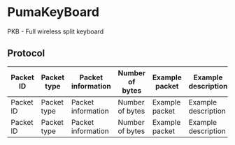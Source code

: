 # PumaKeyBoard
 PKB - Full wireless split keyboard

## Protocol

| Packet ID | Packet type | Packet information | Number of bytes | Example packet | Example description |
| --------- | ----------- | ------------------ | --------------- | -------------- | ------------------- |
| Packet ID | Packet type | Packet information | Number of bytes | Example packet | Example description |
| Packet ID | Packet type | Packet information | Number of bytes | Example packet | Example description |